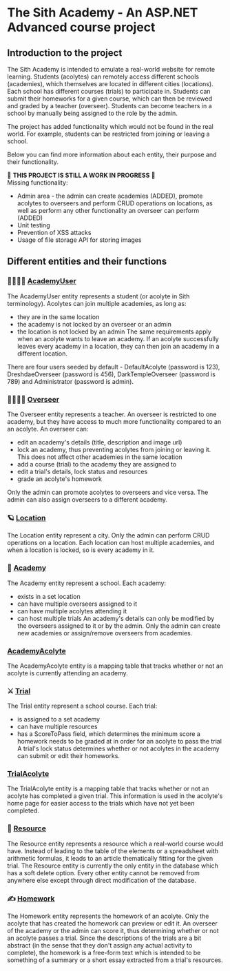 # The Sith Academy - An ASP.NET Advanced course project
## Introduction to the project
The Sith Academy is intended to emulate a real-world website for remote learning. Students (acolytes) can remotely access different schools (academies), which themselves are located in different cities (locations). Each school has different courses (trials) to participate in. Students can submit their homeworks for a given course, which can then be reviewed and graded by a teacher (overseer). Students can become teachers in a school by manually being assigned to the role by the admin.

The project has added functionality which would not be found in the real world. For example, students can be restricted from joining or leaving a school.

Below you can find more information about each entity, their purpose and their functionality.

:construction: **THIS PROJECT IS STILL A WORK IN PROGRESS** :construction:\
Missing functionality:
- Admin area - the admin can create academies (ADDED), promote acolytes to overseers and perform CRUD operations on locations, as well as perform any other functionality an overseer can perform (ADDED)
- Unit testing
- Prevention of XSS attacks
- Usage of file storage API for storing images 

## Different entities and their functions

###	:man_student::woman_student: **[AcademyUser](https://github.com/KrasimirDimitrov354/ASP_NET_Advanced_Course_Project/blob/main/SithAcademy/SithAcademy.Data.Models/AcademyUser.cs)**
The AcademyUser entity represents a student (or acolyte in Sith terminology). Acolytes can join multiple academies, as long as:
- they are in the same location
- the academy is not locked by an overseer or an admin
- the location is not locked by an admin
The same requirements apply when an acolyte wants to leave an academy. If an acolyte successfully leaves every academy in a location, they can then join an academy in a different location.

There are four users seeded by default - DefaultAcolyte (password is 123), DreshdaeOverseer (password is 456), DarkTempleOverseer (password is 789) and Administrator (password is admin).

### :man_teacher::woman_teacher: **[Overseer](https://github.com/KrasimirDimitrov354/ASP_NET_Advanced_Course_Project/blob/main/SithAcademy/SithAcademy.Data.Models/Overseer.cs)**
The Overseer entity represents a teacher. An overseer is restricted to one academy, but they have access to much more functionality compared to an an acolyte. An overseer can:
- edit an academy's details (title, description and image url)
- lock an academy, thus preventing acolytes from joining or leaving it. This does not affect other academies in the same location
- add a course (trial) to the academy they are assigned to
- edit a trial's details, lock status and resources
- grade an acolyte's homework

Only the admin can promote acolytes to overseers and vice versa. The admin can also assign overseers to a different academy.

### :ringed_planet: **[Location](https://github.com/KrasimirDimitrov354/ASP_NET_Advanced_Course_Project/blob/main/SithAcademy/SithAcademy.Data.Models/Location.cs)**
The Location entity represent a city. Only the admin can perform CRUD operations on a location. Each location can host multiple academies, and when a location is locked, so is every academy in it.

### :school: **[Academy](https://github.com/KrasimirDimitrov354/ASP_NET_Advanced_Course_Project/blob/main/SithAcademy/SithAcademy.Data.Models/Academy.cs)**
The Academy entity represent a school. Each academy:
- exists in a set location
- can have multiple overseers assigned to it
- can have multiple acolytes attending it
- can host multiple trials
An academy's details can only be modified by the overseers assigned to it or by the admin. Only the admin can create new academies or assign/remove overseers from academies.

### **[AcademyAcolyte](https://github.com/KrasimirDimitrov354/ASP_NET_Advanced_Course_Project/blob/main/SithAcademy/SithAcademy.Data.Models/AcademyAcolyte.cs)**
The AcademyAcolyte entity is a mapping table that tracks whether or not an acolyte is currently attending an academy.

### :crossed_swords: **[Trial](https://github.com/KrasimirDimitrov354/ASP_NET_Advanced_Course_Project/blob/main/SithAcademy/SithAcademy.Data.Models/Trial.cs)**
The Trial entity represent a school course. Each trial:
- is assigned to a set academy
- can have multiple resources
- has a ScoreToPass field, which determines the minimum score a homework needs to be graded at in order for an acolyte to pass the trial
A trial's lock status determines whether or not acolytes in the academy can submit or edit their homeworks.

### **[TrialAcolyte](https://github.com/KrasimirDimitrov354/ASP_NET_Advanced_Course_Project/blob/main/SithAcademy/SithAcademy.Data.Models/TrialAcolyte.cs)**
The TrialAcolyte entity is a mapping table that tracks whether or not an acolyte has completed a given trial. This information is used in the acolyte's home page for easier access to the trials which have not yet been completed.

### :scroll: **[Resource](https://github.com/KrasimirDimitrov354/ASP_NET_Advanced_Course_Project/blob/main/SithAcademy/SithAcademy.Data.Models/Resource.cs)**
The Resource entity represents a resource which a real-world course would have. Instead of leading to the table of the elements or a spreadsheet with arithmetic formulas, it leads to an article thematically fitting for the given trial. The Resource entity is currently the only entity in the database which has a soft delete option. Every other entity cannot be removed from anywhere else except through direct modification of the database.

###  :writing_hand: **[Homework](https://github.com/KrasimirDimitrov354/ASP_NET_Advanced_Course_Project/blob/main/SithAcademy/SithAcademy.Data.Models/Homework.cs)**
The Homework entity represents the homework of an acolyte. Only the acolyte that has created the homework can preview or edit it. An overseer of the academy or the admin can score it, thus determining whether or not an acolyte passes a trial. Since the descriptions of the trials are a bit abstract (in the sense that they don't assign any actual activity to complete), the homework is a free-form text which is intended to be something of a summary or a short essay extracted from a trial's resources.
